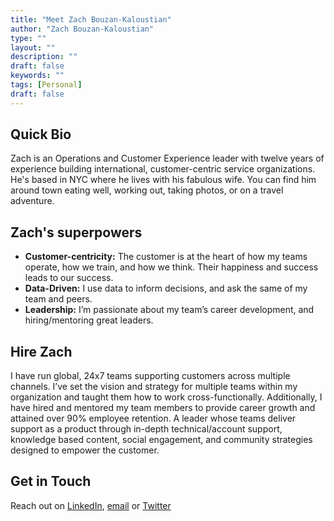 ```yaml
---
title: "Meet Zach Bouzan-Kaloustian"
author: "Zach Bouzan-Kaloustian"
type: ""
layout: ""
description: ""
draft: false
keywords: ""
tags: [Personal]
draft: false
---
```




## Quick Bio
Zach is an Operations and Customer Experience leader with twelve years of experience building international, customer-centric service organizations. He's based in NYC where he lives with his fabulous wife. You can find him around town eating well, working out, taking photos, or on a travel adventure.

## Zach's superpowers

* **Customer-centricity:** The customer is at the heart of how my teams operate, how we train, and how we think. Their happiness and success leads to our success.
* **Data-Driven:** I use data to inform decisions, and ask the same of my team and peers.
* **Leadership:** I’m passionate about my team’s career development, and hiring/mentoring great leaders.

## Hire Zach
I have run global, 24x7 teams supporting customers across multiple channels. I’ve set the vision and strategy for multiple teams within my organization and taught them how to work cross-functionally. Additionally, I have hired and mentored my team members to provide career growth and attained over 90% employee retention. A leader whose teams deliver support as a product through in-depth technical/account support, knowledge based content, social engagement, and community strategies designed to empower the customer.

## Get in Touch
Reach out on [LinkedIn](https://www.linkedin.com/in/zacharybk), [email](mailto:zacharybk@gmail.com) or [Twitter](https://twitter.com/zacharybk)
